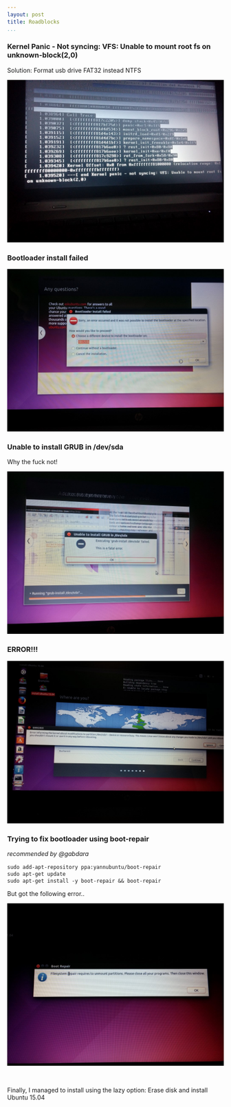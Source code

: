 ```yaml
---
layout: post
title: Roadblocks
...
```


### Kernel Panic - Not syncing: VFS: Unable to mount root fs on unknown-block(2,0)

Solution: Format usb drive FAT32 instead NTFS

![](<../images/2015-06-08%2002.47.40.jpg>)

### Bootloader install failed

![](<../images/2015-06-08%2011.00.16.jpg>)

### Unable to install GRUB in /dev/sda

Why the fuck not!

![](<../images/2015-06-08%2010.58.32.jpg>)

### ERROR!!!

![](<../images/2015-06-08%2016.02.09.jpg>)

### Trying to fix bootloader using boot-repair

*recommended by \@gabdara*

~~~~~~~~~~~~~~~~~~~~~~~~~~~~~~~~~~~~~~~~~~~~~~~~~~~~~~~~~~~~~~~~~~~~~~~~~~~~~~~~
sudo add-apt-repository ppa:yannubuntu/boot-repair
sudo apt-get update
sudo apt-get install -y boot-repair && boot-repair
~~~~~~~~~~~~~~~~~~~~~~~~~~~~~~~~~~~~~~~~~~~~~~~~~~~~~~~~~~~~~~~~~~~~~~~~~~~~~~~~

But got the following error..

![](<../images/2015-06-08%2015.04.23.jpg>)

 

Finally, I managed to install using the lazy option: Erase disk and install
Ubuntu 15.04

 

 

 

 
